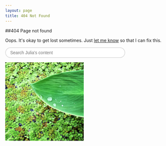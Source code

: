 ```yaml
---
layout: page
title: 404 Not Found
---
```

##404 Page not found

Oops.  It's okay to get lost sometimes.  Just <a href="mailto:julia@juliacaffrey.com">let me know</a> so that I can fix this.


<form action="http://www.google.com/cse" id="cse-search-box">
  <p>
    <input type="hidden" name="cx" value="002653876680445790346:f2decexufvq" />
    <input type="hidden" name="ie" value="UTF-8" />
    <input type="text" name="q" id="cse-search-field" placeholder="Search Julia's content" />
    <!--input type="submit" name="sa" value="Search" id="cse-search-button" /-->
  </p>
</form>
<img src="/res/404.jpg" height="50%" width="50%">
<script type="text/javascript" src="http://www.google.com/cse/brand?form=cse-search-box&amp;lang=en"></script>
<script type="text/javascript">
var search_field = document.getElementById('cse-search-field');
search_field.style.background = null;
  search_field.select();
  search_field.focus();
search_field.addEventListener('blur', function (ev) {
  this.style.background = null;
});

</script>
<style type="text/css">
#cse-search-field {
  width: 70%;
  font-size: inherit;
  font-family: helvetica, sans-serif;
  padding:0.5em 1em;
}
#cse-search-field {
  border:2px solid #ddd;
  border-radius: 90px;
}
#cse-search-field:focus {
  outline:none;
  border-color: #2299ff;
}
html.ios #cse-search-field {
  padding:0.5em 1em;
  -webkit-appearance: none;
}
html.ios #cse-search-button {
  display: none;
}
</style>